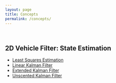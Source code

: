 ```yaml
---
layout: page
title: Concepts
permalink: /concepts/
---
```


<br>

## 2D Vehicle Filter: State Estimation

- [Least Squares Estimation](/concepts/least-squares/)
- [Linear Kalman Filter](/concepts/linear-kalman-filter/)
- [Extended Kalman Filter](/concepts/extended-kalman-filter/)
- [Unscented Kalman Filter](/concepts/unscented-kalman-filter/)

<br>